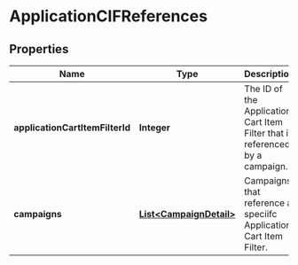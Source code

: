 

# ApplicationCIFReferences

## Properties

Name | Type | Description | Notes
------------ | ------------- | ------------- | -------------
**applicationCartItemFilterId** | **Integer** | The ID of the Application Cart Item Filter that is referenced by a campaign. |  [optional]
**campaigns** | [**List&lt;CampaignDetail&gt;**](CampaignDetail.md) | Campaigns that reference a speciifc Application Cart Item Filter. |  [optional]



